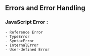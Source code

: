 ## Errors and Error Handling

### JavaScript Error :

```
- Reference Error
- TypeError
- SyntaxError
- InternalError
- User-defined Error
```
